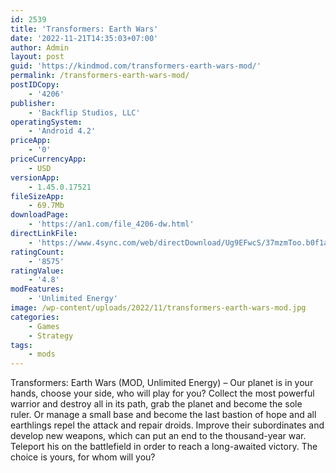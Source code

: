 ```yaml
---
id: 2539
title: 'Transformers: Earth Wars'
date: '2022-11-21T14:35:03+07:00'
author: Admin
layout: post
guid: 'https://kindmod.com/transformers-earth-wars-mod/'
permalink: /transformers-earth-wars-mod/
postIDCopy:
    - '4206'
publisher:
    - 'Backflip Studios, LLC'
operatingSystem:
    - 'Android 4.2'
priceApp:
    - '0'
priceCurrencyApp:
    - USD
versionApp:
    - 1.45.0.17521
fileSizeApp:
    - 69.7Mb
downloadPage:
    - 'https://an1.com/file_4206-dw.html'
directLinkFile:
    - 'https://www.4sync.com/web/directDownload/Ug9EFwcS/37mzmToo.b0f1ae867d510e0fe36add94328af86c'
ratingCount:
    - '8575'
ratingValue:
    - '4.8'
modFeatures:
    - 'Unlimited Energy'
image: /wp-content/uploads/2022/11/transformers-earth-wars-mod.jpg
categories:
    - Games
    - Strategy
tags:
    - mods
---
```


Transformers: Earth Wars (MOD, Unlimited Energy) – Our planet is in your hands, choose your side, who will play for you? Collect the most powerful warrior and destroy all in its path, grab the planet and become the sole ruler. Or manage a small base and become the last bastion of hope and all earthlings repel the attack and repair droids. Improve their subordinates and develop new weapons, which can put an end to the thousand-year war. Teleport his on the battlefield in order to reach a long-awaited victory. The choice is yours, for whom will you?